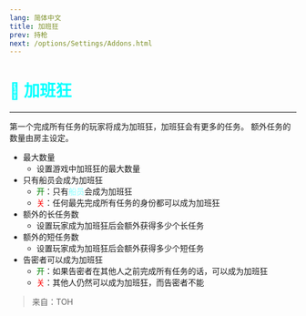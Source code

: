 ```yaml
---
lang: 简体中文
title: 加班狂
prev: 持枪
next: /options/Settings/Addons.html
---
```


# <font color=#00ffff>🐎 <b>加班狂</b></font> <Badge text="Miscellaneous" type="tip" vertical="middle"/>

***

第一个完成所有任务的玩家将成为加班狂，加班狂会有更多的任务。 额外任务的数量由房主设定。

- 最大数量
  - 设置游戏中加班狂的最大数量
- 只有船员会成为加班狂
  - <font color=green>开</font>：只有<font color=#8cffff>船员</font>会成为加班狂
  - <font color=red>关</font>：任何最先完成所有任务的身份都可以成为加班狂
- 额外的长任务数
  - 设置玩家成为加班狂后会额外获得多少个长任务
- 额外的短任务数
  - 设置玩家成为加班狂后会额外获得多少个短任务
- 告密者可以成为加班狂
  - <font color=green>开</font>：如果告密者在其他人之前完成所有任务的话，可以成为加班狂
  - <font color=red>关</font>：其他人仍然可以成为加班狂，而告密者不能

> 来自：TOH
